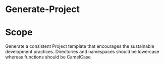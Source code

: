 # Generate-Project

# Scope
Generate a consistent Project template that encourages the sustainable development practices.
Directories and namespaces should be lowercase whereas functions should be CamelCase